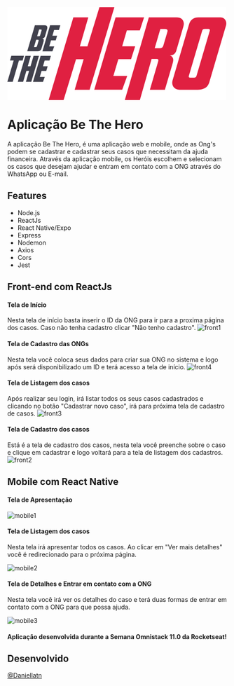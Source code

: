<img src="/frontend/src/assets/logo.svg" align="center"> 

# Aplicação Be The Hero
A aplicação Be The Hero, é uma aplicação web e mobile, onde as Ong's podem se cadastrar e cadastrar seus casos que necessitam da ajuda financeira. Através da aplicação mobile, os Heróis escolhem e selecionam os casos que desejam ajudar e entram em contato com a ONG através do WhatsApp ou E-mail.



## Features
<ul>
  <li>Node.js </li>
  <li>ReactJs </li>
  <li>React Native/Expo</li>
  <li>Express </li>
  <li>Nodemon </li>
  <li>Axios </li>
  <li>Cors </li>
  <li>Jest </li>
</ul>

## Front-end com ReactJs
#### Tela de Início

Nesta tela de início basta inserir o ID da ONG para ir para a proxima página dos casos. Caso não tenha cadastro clicar "Não tenho cadastro".
![front1](https://user-images.githubusercontent.com/37125367/78699415-3f64dd80-78da-11ea-8555-deb6a3ed2010.PNG)

#### Tela de Cadastro das ONGs
Nesta tela você coloca seus dados para criar sua ONG no sistema e logo após será disponibilizado um ID e terá acesso a tela de início.
![front4](https://user-images.githubusercontent.com/37125367/78699420-412ea100-78da-11ea-9253-f2a42477ece0.PNG)

#### Tela de Listagem dos casos
Após realizar seu login, irá listar todos os seus casos cadastrados e clicando no botão "Cadastrar novo caso", irá para próxima tela de cadastro de casos.
![front3](https://user-images.githubusercontent.com/37125367/78699419-412ea100-78da-11ea-8b2a-46d66c6e3a5e.PNG)

#### Tela de Cadastro dos casos
Está é a tela de cadastro dos casos, nesta tela você preenche sobre o caso e clique em cadastrar e logo voltará para a tela de listagem dos cadastros.
![front2](https://user-images.githubusercontent.com/37125367/78699417-40960a80-78da-11ea-9c9d-7e11c9bc0d06.PNG)


## Mobile com React Native
#### Tela de Apresentação
![mobile1](https://user-images.githubusercontent.com/37125367/78699054-a33ad680-78d9-11ea-8ec1-b1f78f56cf44.PNG)

#### Tela de Listagem dos casos
Nesta tela irá apresentar todos os casos. Ao clicar em "Ver mais detalhes" você é redirecionado para o próxima página.

![mobile2](https://user-images.githubusercontent.com/37125367/78699056-a46c0380-78d9-11ea-8f15-ed6e50a5d07f.PNG)

#### Tela de Detalhes e Entrar em contato com a ONG
Nesta tela você irá ver os detalhes do caso e terá duas formas de entrar em contato com a ONG para que possa ajuda. 

![mobile3](https://user-images.githubusercontent.com/37125367/78699057-a5049a00-78d9-11ea-80af-a61b3bc08d91.PNG)


#### Aplicação desenvolvida durante a Semana Omnistack 11.0 da Rocketseat!

## Desenvolvido
<a href="https://github.com/Daniellatn"> @Daniellatn </a>


